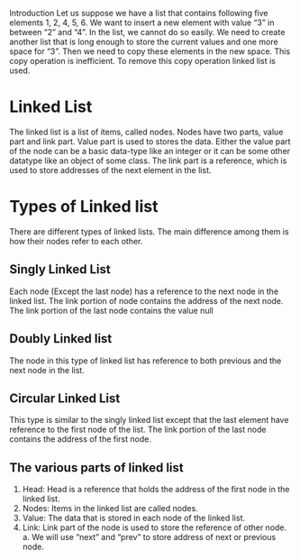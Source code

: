 Introduction
Let us suppose we have a list that contains following five elements 1, 2, 4, 5, 6. We want to insert a new element with
value “3” in between “2” and “4”. In the list, we cannot do so easily. We need to create another list that is long enough
to store the current values and one more space for “3”. Then we need to copy these elements in the new space. This
copy operation is inefficient. To remove this copy operation linked list is used.

# Linked List
The linked list is a list of items, called nodes. Nodes have two parts, value part and link part. Value part is used to
stores the data. Either the value part of the node can be a basic data-type like an integer or it can be some other datatype
like an object of some class.
The link part is a reference, which is used to store addresses of the next element in the list.

# Types of Linked list
There are different types of linked lists. The main difference among them is how their nodes refer to each other.
## Singly Linked List
Each node (Except the last node) has a reference to the next node in the linked list. The link portion of node contains
the address of the next node. The link portion of the last node contains the value null
## Doubly Linked list
The node in this type of linked list has reference to both previous and the next node in the list.
## Circular Linked List
This type is similar to the singly linked list except that the last element have reference to the first node of the list. The
link portion of the last node contains the address of the first node.

## The various parts of linked list
1. Head: Head is a reference that holds the address of the first node in the linked list.
2. Nodes: Items in the linked list are called nodes.
3. Value: The data that is stored in each node of the linked list.
4. Link: Link part of the node is used to store the reference of other node.
a. We will use “next” and “prev” to store address of next or previous node.